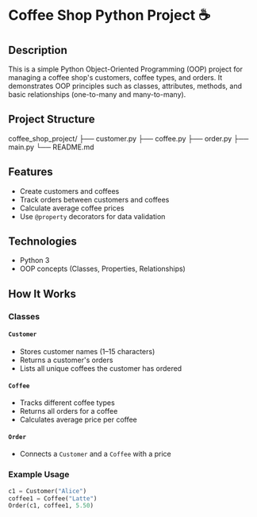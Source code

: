 # Coffee Shop Python Project ☕️

## Description

This is a simple Python Object-Oriented Programming (OOP) project for managing a coffee shop's customers, coffee types, and orders. It demonstrates OOP principles such as classes, attributes, methods, and basic relationships (one-to-many and many-to-many).

## Project Structure
coffee_shop_project/
├── customer.py
├── coffee.py
├── order.py
├── main.py
└── README.md


## Features

- Create customers and coffees
- Track orders between customers and coffees
- Calculate average coffee prices
- Use `@property` decorators for data validation

## Technologies

- Python 3
- OOP concepts (Classes, Properties, Relationships)

## How It Works

### Classes

#### `Customer`
- Stores customer names (1–15 characters)
- Returns a customer's orders
- Lists all unique coffees the customer has ordered

#### `Coffee`
- Tracks different coffee types
- Returns all orders for a coffee
- Calculates average price per coffee

#### `Order`
- Connects a `Customer` and a `Coffee` with a price

### Example Usage

```python
c1 = Customer("Alice")
coffee1 = Coffee("Latte")
Order(c1, coffee1, 5.50)


